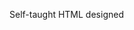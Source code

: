 Self-taught HTML designed
              
 
 
 
      
 
 
                                                                                                                                                                         